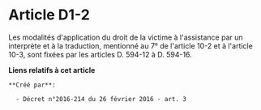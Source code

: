# Article D1-2

Les modalités d'application du droit de la victime à l'assistance par un interprète et à la traduction, mentionné au 7° de
l'article 10-2 et à l'article 10-3, sont fixées par les articles D. 594-12 à D. 594-16.

**Liens relatifs à cet article**

	**Créé par**:

	  - Décret n°2016-214 du 26 février 2016 - art. 3

